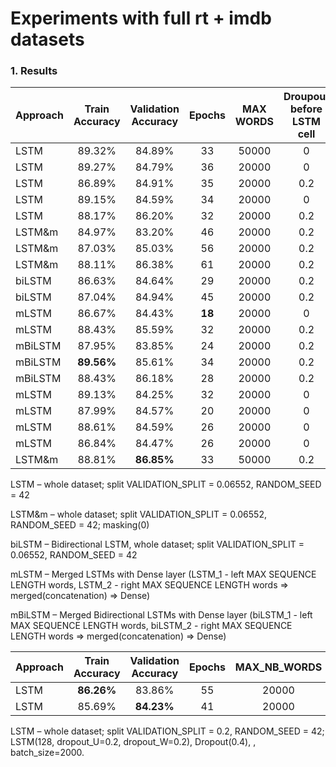 # Experiments with full rt + imdb datasets

### 1. Results

| Approach| Train Accuracy| Validation Accuracy|Epochs|MAX WORDS|Droupout before LSTM cell|Droupout after LSTM|MAX SEQUENCE LENGTH|dropout_U|dropout_W|LSTM_1 output|LSTM_2 output|Dense|Droupout before Dense|
|--------|:------:|:------:|:----:|:-----:|:---:|:---:|:----:|:---:|:----:|:----:|:----:|:----:|:----:|
| LSTM   | 89.32% |84.89%| 33   |50000  |0    |0.3  | 50   |0.2  |0.2   |128   |-     |-     |-     |
| LSTM   | 89.27% | 84.79% | 36   |20000  |0    |0.3  | 50   |0.2  |0.2   |128   |-     |-     |-     |
| LSTM   | 86.89% | 84.91% | 35   |20000  |0.2  |0.3  | 50   |0.2  |0.2   |128   |-     |-     |-     |
| LSTM   | 89.15% | 84.59% | 34   |20000  |0    |0.4  | 50   |0.2  |0.2   |128   |-     |-     |-     |
| LSTM   | 88.17% | 86.20% | 32   |20000  |0.2  |0.2  | 100  |0.2  |0.2   |128   |-     |-     |-     |
| LSTM&m | 84.97% | 83.20% | 46   |20000  |0.2  |0.2  | 25   |0.2  |0.2   |128   |-     |-     |-     |
| LSTM&m | 87.03% | 85.03% | 56   |20000  |0.2  |0.2  | 50   |0.2  |0.2   |128   |-     |-     |-     |
| LSTM&m | 88.11% | 86.38% | 61   |20000  |0.2  |0.2  | 100  |0.2  |0.2   |128   |-     |-     |-     |
| biLSTM | 86.63% | 84.64% | 29   |20000  |0.2  |0.2  | 50   |0.1  |0.1   |128   |-     |-     |-     |
| biLSTM | 87.04% | 84.94% | 45   |20000  |0.2  |0.2  | 50   |0.2  |0.2   |128   |-     |-     |-     |
| mLSTM  | 86.67% | 84.43% |**18**|20000  |0    |0    | 50   |0.1  |0.1   |64    |64    |32    |0     |
| mLSTM  | 88.43% | 85.59% |32    |20000  |0.2  |0.2  | 50   |0.1  |0.1   |128   |128   |64    |0.2   |
| mBiLSTM| 87.95% | 83.85% |24    |20000  |0.2  |0.2  | 25   |0.1  |0.1   |128   |128   |64    |0.2   |
| mBiLSTM|**89.56%**|85.61%|34    |20000  |0.2  |0.2  | 50   |0.1  |0.1   |128   |128   |64    |0.2   |
| mBiLSTM| 88.43% | 86.18% |28    |20000  |0.2  |0.2  | 100  |0.1  |0.1   |128   |128   |64    |0.2   |
| mLSTM  | 89.13% | 84.25% |32    |20000  |0    |0    | 50   |0.1  |0.1   |32    |64    |32    |0     |
| mLSTM  | 87.99% | 84.57% |20    |20000  |0    |0    | 50   |0.1  |0.1   |32    |128   |32    |0     |
| mLSTM  | 88.61% | 84.59% |26    |20000  |0    |0    | 50   |0.1  |0.1   |64    |64    |32    |0     |
| mLSTM  | 86.84% | 84.47% |26    |20000  |0    |0    | 50   |0.1  |0.1   |64    |128   |32    |0     |
| LSTM&m | 88.81% | **86.85%** |33 |50000 |0.2  |0.2  | 110  |0.2  |0.2   |128   |-     |-     |-     |


LSTM – whole dataset; split VALIDATION_SPLIT = 0.06552, RANDOM_SEED = 42

LSTM&m – whole dataset; split VALIDATION_SPLIT = 0.06552, RANDOM_SEED = 42; masking(0)

biLSTM – Bidirectional LSTM, whole dataset; split VALIDATION_SPLIT = 0.06552, RANDOM_SEED = 42

mLSTM – Merged LSTMs with Dense layer (LSTM_1 - left MAX SEQUENCE LENGTH words,  LSTM_2 - right MAX SEQUENCE LENGTH words => merged(concatenation) => Dense)

mBiLSTM – Merged Bidirectional LSTMs with Dense layer (biLSTM_1 - left MAX SEQUENCE LENGTH words,  biLSTM_2 - right MAX SEQUENCE LENGTH words => merged(concatenation) => Dense)

| Approach| Train Accuracy|Validation Accuracy|Epochs|MAX_NB_WORDS|MAX_SEQUENCE_LENGTH|
| ------- |:-------------:| :----------------:|:----:|:----------:|:-----------------:|
| LSTM    | **86.26%**    | 83.86%            | 55   |20000       | 50                |
| LSTM    | 85.69%        | **84.23%**        | 41   |20000       | 100               |



LSTM – whole dataset; split VALIDATION_SPLIT = 0.2, RANDOM_SEED = 42; LSTM(128, dropout_U=0.2, dropout_W=0.2), Dropout(0.4), , batch_size=2000.

